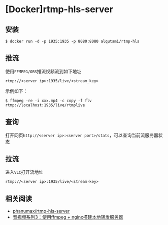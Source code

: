 
# [Docker]rtmp-hls-server

## 安装

```
$ docker run -d -p 1935:1935 -p 8080:8080 alqutami/rtmp-hls
```

## 推流

使用`FFMPEG/OBS`推流视频流到如下地址

```
rtmp://<server ip>:1935/live/<stream_key>
```

示例如下：

```
$ ffmpeg -re -i xxx.mp4 -c copy -f flv  rtmp://localhost:1935/live/rtmplive
```

## 查询

打开网页`http://<server ip>:<server port>/stats`，可以查询当前流服务器状态

## 拉流

进入`VLC`打开流地址

```
rtmp://<server ip>:1935/live/<stream-key>
```

## 相关阅读

* [ phanumax/rtmp-hls-server](https://github.com/phanumax/rtmp-hls-server/tree/b07568c2f92c0a95372048abdfd91b80fe19e379)
* [音视频系列3：使用ffmpeg + nginx搭建本地转发服务器](https://zhuanlan.zhihu.com/p/113776414)